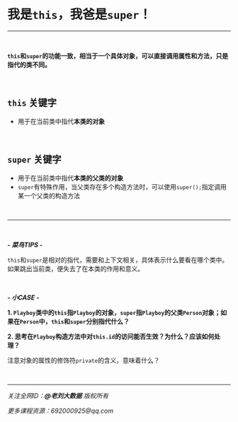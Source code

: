 # 我是`this`，我爸是`super`！

---

<br>

**`this`和`super`的功能一致，相当于一个具体对象，可以直接调用属性和方法，只是指代的类不同。**

<br>

## `this` 关键字

- 用于在当前类中指代**本类的对象**

<br>

## `super` 关键字

- 用于在当前类中指代**本类的父类的对象**
- `super`有特殊作用，当父类存在多个构造方法时，可以使用`super();`指定调用某一个父类的构造方法

<br>

---

<br>

***- 菜鸟TIPS -***

`this`和`super`是相对的指代，需要和上下文相关，具体表示什么要看在哪个类中。如果跳出当前类，便失去了在本类的作用和意义。

<br>

***- 小CASE -***

**1. `Playboy`类中的`this`指`Playboy`的对象，`super`指`Playboy`的父类`Person`对象；如果在`Person`中，`this`和`super`分别指代什么？**

**2. 思考在`Playboy`构造方法中对`this.id`的访问能否生效？为什么？应该如何处理？**

<div class="hint">

注意对象的属性的修饰符`private`的含义，意味着什么？

</div>

<br>

---

_关注全网ID：**@老刘大数据** 版权所有_

_更多课程资源：692000925@qq.com_